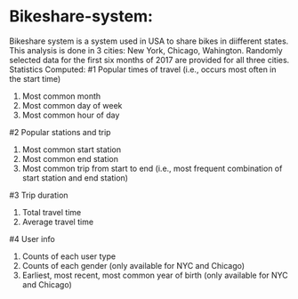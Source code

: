 # Bikeshare-system:
Bikeshare system is a system used in USA to share bikes in diifferent states.
This analysis is done in 3 cities: New York, Chicago, Wahington.
Randomly selected data for the first six months of 2017 are provided for all three cities. 
Statistics Computed:
#1 Popular times of travel (i.e., occurs most often in the start time)
1) Most common month
2) Most common day of week
3) Most common hour of day

#2 Popular stations and trip
1) Most common start station
2) Most common end station
3) Most common trip from start to end (i.e., most frequent combination of start station and end station)

#3 Trip duration
1) Total travel time
2) Average travel time

#4 User info
1) Counts of each user type
2) Counts of each gender (only available for NYC and Chicago)
3) Earliest, most recent, most common year of birth (only available for NYC and Chicago)
